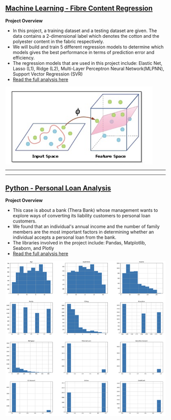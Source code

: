 ## [Machine Learning - Fibre Content Regression](https://ewang58.github.io/Machine-Learning-Fibre-Classification-Regression/)

**Project Overview**

-  In this project, a training dataset and a testing dataset are given. The data contains a 2-dimensional label which denotes the cotton and the polyester content in the fabric respectively. 
-  We will build and train 5 different regression models to determine which models gives the best performance in terms of prediction error and efficiency.
-  The regression models that are used in this project include: Elastic Net, Lasso (L1), Ridge (L2), Multi-Layer Perceptron Neural Network(MLPNN), Support Vector Regression (SVR)
-  [Read the full analysis here](https://ewang58.github.io/Machine-Learning-Fibre-Classification-Regression/)

<img src="images/hyperplane.png" alt="hyperplane" style="zoom:125%;" />



---

---



## [Python - Personal Loan Analysis](https://ewang58.github.io/Personal-Loan-Analysis/)



**Project Overview**

- This case is about a bank (Thera Bank) whose management wants to explore ways of converting its liability customers to personal loan customers.
- We found that an individual's annual income and the number of family members are the most important factors in determining whether an individual accepts a personal loan from the bank.
- The libraries involved in the project include: Pandas, Matplotlib, Seaborn, and Plotly
- [Read the full analysis here](https://ewang58.github.io/Personal-Loan-Analysis/)



![histogram](images/histogram.png)
